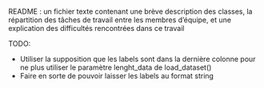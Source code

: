 README : un fichier texte contenant une brève description des classes, la répartition
des tâches de travail entre les membres d’équipe, et une explication des difficultés
rencontrées dans ce travail

TODO:
- Utiliser la supposition que les labels sont dans la dernière colonne pour ne plus utiliser le paramètre lenght_data de load_dataset()
- Faire en sorte de pouvoir laisser les labels au format string